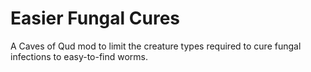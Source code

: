 # Easier Fungal Cures

A Caves of Qud mod to limit the creature types required to cure fungal
infections to easy-to-find worms.

